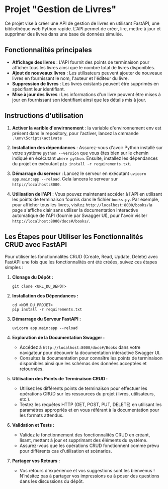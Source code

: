 # Projet "Gestion de Livres"

Ce projet vise à créer une API de gestion de livres en utilisant FastAPI, une bibliothèque web Python rapide. L'API permet de créer, lire, mettre à jour et supprimer des livres dans une base de données simulée.

## Fonctionnalités principales

- **Affichage des livres** : L'API fournit des points de terminaison pour afficher tous les livres ainsi que le nombre total de livres disponibles.
- **Ajout de nouveaux livres** : Les utilisateurs peuvent ajouter de nouveaux livres en fournissant le nom, l'auteur et l'éditeur du livre.
- **Suppression de livres** : Les livres existants peuvent être supprimés en spécifiant leur identifiant.
- **Mise à jour des livres** : Les informations d'un livre peuvent être mises à jour en fournissant son identifiant ainsi que les détails mis à jour.

## Instructions d'utilisation
1. **Activer la varible d'envirnnement** : la variable d'environnement env est présent dans le repository, pour l'activer, lancez la cmmande `.\env\Scripts\activate`
2. **Installation des dépendances** : Assurez-vous d'avoir Python installé sur votre système `python --version` que vous êtes bien sur le chemin indiqué en éxécutant `where python`. Ensuite, installez les dépendances du projet en exécutant `pip install -r requirements.txt`.

3. **Démarrage du serveur** : Lancez le serveur en exécutant `uvicorn app.main:app --reload`. Cela lancera le serveur sur `http://localhost:8000`.

4. **Utilisation de l'API** : Vous pouvez maintenant accéder à l'API en utilisant les points de terminaison fournis dans le fichier `books.py`. Par exemple, pour afficher tous les livres, visitez `http://localhost:8000/books/`la page s'affiche clair sans utiliser la documentation interactive automatique de l'API (fournie par Swagger UI), pour l'avoir visiter `http://localhost:8000/docs#/books/`.

## Les Étapes pour Utiliser les Fonctionnalités CRUD avec FastAPI

Pour utiliser les fonctionnalités CRUD (Create, Read, Update, Delete) avec FastAPI une fois que les fonctionnalités ont été créées, suivez ces étapes simples :

1. **Clonage du Dépôt :**
   ```
   git clone <URL_DU_DÉPÔT>
   ```

2. **Installation des Dépendances :**
   ```
   cd <NOM_DU_PROJET>
   pip install -r requirements.txt
   ```

3. **Démarrage du Serveur FastAPI :**
   ```
   uvicorn app.main:app --reload
   ```

4. **Exploration de la Documentation Swagger :**
   - Accédez à `http://localhost:8000/docs#/Books` dans votre navigateur pour découvrir la documentation interactive Swagger UI.
   - Consultez la documentation pour connaître les points de terminaison disponibles ainsi que les schémas des données acceptées et retournées.

5. **Utilisation des Points de Terminaison CRUD :**
   - Utilisez les différents points de terminaison pour effectuer les opérations CRUD sur les ressources du projet (livres, utilisateurs, etc.).
   - Testez les requêtes HTTP (GET, POST, PUT, DELETE) en utilisant les paramètres appropriés et en vous référant à la documentation pour les formats attendus.

6. **Validation et Tests :**
   - Validez le fonctionnement des fonctionnalités CRUD en créant, lisant, mettant à jour et supprimant des éléments du système.
   - Assurez-vous que les opérations CRUD fonctionnent comme prévu pour différents cas d'utilisation et scénarios.

7. **Partager vos Retours :**
   - Vos retours d'expérience et vos suggestions sont les bienvenus ! N'hésitez pas à partager vos impressions ou à poser des questions dans les discussions du dépôt.